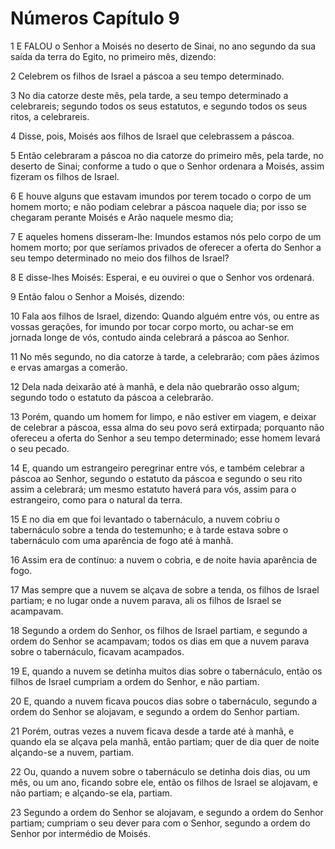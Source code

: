 # Números Capítulo 9

1	E FALOU o Senhor a Moisés no deserto de Sinai, no ano segundo da sua saída da terra do Egito, no primeiro mês, dizendo:

2	Celebrem os filhos de Israel a páscoa a seu tempo determinado.

3	No dia catorze deste mês, pela tarde, a seu tempo determinado a celebrareis; segundo todos os seus estatutos, e segundo todos os seus ritos, a celebrareis.

4	Disse, pois, Moisés aos filhos de Israel que celebrassem a páscoa.

5	Então celebraram a páscoa no dia catorze do primeiro mês, pela tarde, no deserto de Sinai; conforme a tudo o que o Senhor ordenara a Moisés, assim fizeram os filhos de Israel.

6	E houve alguns que estavam imundos por terem tocado o corpo de um homem morto; e não podiam celebrar a páscoa naquele dia; por isso se chegaram perante Moisés e Arão naquele mesmo dia;

7	E aqueles homens disseram-lhe: Imundos estamos nós pelo corpo de um homem morto; por que seríamos privados de oferecer a oferta do Senhor a seu tempo determinado no meio dos filhos de Israel?

8	E disse-lhes Moisés: Esperai, e eu ouvirei o que o Senhor vos ordenará.

9	Então falou o Senhor a Moisés, dizendo:

10	Fala aos filhos de Israel, dizendo: Quando alguém entre vós, ou entre as vossas gerações, for imundo por tocar corpo morto, ou achar-se em jornada longe de vós, contudo ainda celebrará a páscoa ao Senhor.

11	No mês segundo, no dia catorze à tarde, a celebrarão; com pães ázimos e ervas amargas a comerão.

12	Dela nada deixarão até à manhã, e dela não quebrarão osso algum; segundo todo o estatuto da páscoa a celebrarão.

13	Porém, quando um homem for limpo, e não estiver em viagem, e deixar de celebrar a páscoa, essa alma do seu povo será extirpada; porquanto não ofereceu a oferta do Senhor a seu tempo determinado; esse homem levará o seu pecado.

14	E, quando um estrangeiro peregrinar entre vós, e também celebrar a páscoa ao Senhor, segundo o estatuto da páscoa e segundo o seu rito assim a celebrará; um mesmo estatuto haverá para vós, assim para o estrangeiro, como para o natural da terra.

15	E no dia em que foi levantado o tabernáculo, a nuvem cobriu o tabernáculo sobre a tenda do testemunho; e à tarde estava sobre o tabernáculo com uma aparência de fogo até à manhã.

16	Assim era de contínuo: a nuvem o cobria, e de noite havia aparência de fogo.

17	Mas sempre que a nuvem se alçava de sobre a tenda, os filhos de Israel partiam; e no lugar onde a nuvem parava, ali os filhos de Israel se acampavam.

18	Segundo a ordem do Senhor, os filhos de Israel partiam, e segundo a ordem do Senhor se acampavam; todos os dias em que a nuvem parava sobre o tabernáculo, ficavam acampados.

19	E, quando a nuvem se detinha muitos dias sobre o tabernáculo, então os filhos de Israel cumpriam a ordem do Senhor, e não partiam.

20	E, quando a nuvem ficava poucos dias sobre o tabernáculo, segundo a ordem do Senhor se alojavam, e segundo a ordem do Senhor partiam.

21	Porém, outras vezes a nuvem ficava desde a tarde até à manhã, e quando ela se alçava pela manhã, então partiam; quer de dia quer de noite alçando-se a nuvem, partiam.

22	Ou, quando a nuvem sobre o tabernáculo se detinha dois dias, ou um mês, ou um ano, ficando sobre ele, então os filhos de Israel se alojavam, e não partiam; e alçando-se ela, partiam.

23	Segundo a ordem do Senhor se alojavam, e segundo a ordem do Senhor partiam; cumpriam o seu dever para com o Senhor, segundo a ordem do Senhor por intermédio de Moisés.

